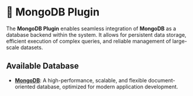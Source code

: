 # 🍃 MongoDB Plugin

The **MongoDB Plugin** enables seamless integration of **MongoDB** as a database backend within the system. It allows
for persistent data storage, efficient execution of complex queries, and reliable management of large-scale datasets.

## Available Database

- **[MongoDB](https://www.mongodb.com/)**: A high-performance, scalable, and flexible document-oriented database,
  optimized for modern application development.
